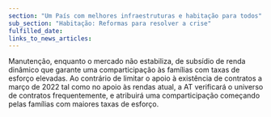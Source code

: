 ```yaml
---
section: "Um País com melhores infraestruturas e habitação para todos"
sub_section: "Habitação: Reformas para resolver a crise"
fulfilled_date:
links_to_news_articles:
---
```


Manutenção, enquanto o mercado não estabiliza, de subsídio de renda dinâmico que garante uma comparticipação às famílias com taxas de esforço elevadas. Ao contrário de limitar o apoio à existência de contratos a março de 2022 tal como no apoio às rendas atual, a AT verificará o universo de contratos frequentemente, e atribuirá uma comparticipação começando pelas famílias com maiores taxas de esforço.